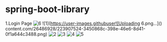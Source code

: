 # spring-boot-library
1.Login Page
![6](https://user-images.githubusercontent.com/26486928/223907821-8ac982b3-fde9-43bb-981d-c17285d36d3f.png)
![1](https://user-images.githubuser![Uploading 6.png…]()
content.com/26486928/223907524-3450868c-398e-46e6-8d41-0f1a644c3488.png)
![2](https://user-images.githubusercontent.com/26486928/223907742-c932f113-4520-4517-888c-5073cc3dd339.png)
![3](https://user-images.githubusercontent.com/26486928/223907755-a5688d01-fb66-42a2-99b8-18bc2e56edcd.png)
![4](https://user-images.githubusercontent.com/26486928/223907765-11c2bb07-df7b-48c4-afd3-78fae6f975d1.png)
![5](https://user-images.githubusercontent.com/26486928/223907776-c3ce369e-07bc-49af-a54f-b7decf52b251.png)
